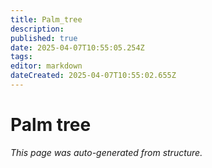 ```yaml
---
title: Palm_tree
description: 
published: true
date: 2025-04-07T10:55:05.254Z
tags: 
editor: markdown
dateCreated: 2025-04-07T10:55:02.655Z
---
```


# Palm tree

*This page was auto-generated from structure.*